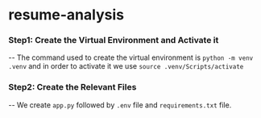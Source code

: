 # resume-analysis

### Step1: Create the Virtual Environment and Activate it
-- The command used to create the virtual environment is ``python -m venv .venv`` and in order to activate it we use ``source .venv/Scripts/activate``

### Step2: Create the Relevant Files
-- We create ``app.py`` followed by ``.env`` file and ``requirements.txt`` file.